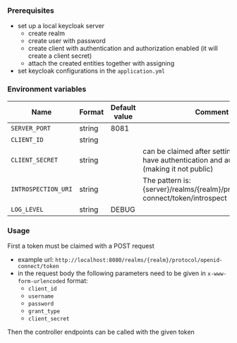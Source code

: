 ### Prerequisites

- set up a local keycloak server
    - create realm
    - create user with password
    - create client with authentication and authorization enabled (it will create a client secret)
    - attach the created entities together with assigning
- set keycloak configurations in the `application.yml`

### Environment variables

| Name                | Format | Default value | Comment                                                                                                 |
|---------------------|--------|---------------|---------------------------------------------------------------------------------------------------------|
| `SERVER_PORT`       | string | 8081          |                                                                                                         |
| `CLIENT_ID`         | string |               |                                                                                                         |
| `CLIENT_SECRET`     | string |               | can be claimed after setting the client to have authentication and authorization (making it not public) |
| `INTROSPECTION_URI` | string |               | The pattern is: {server}/realms/{realm}/protocol/openid-connect/token/introspect                        |
| `LOG_LEVEL`         | string | DEBUG         |                                                                                                         |


### Usage

First a token must be claimed with a POST request 
  - example url: `http://localhost:8080/realms/{realm}/protocol/openid-connect/token`
  - in the request body the following parameters need to be given in `x-www-form-urlencoded` format:
    - `client_id`
    - `username`
    - `password`
    - `grant_type`
    - `client_secret`

Then the controller endpoints can be called with the given token